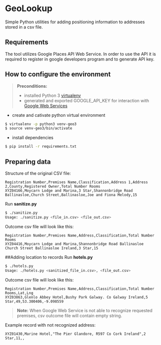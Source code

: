 # GeoLookup
Simple Python utilities for adding positioning information to addresses stored in a csv file.
## Requirements
The tool utilizes Google Places API Web Service. In order to use the API it is required to register in google developers program and to generate API key. 
## How to configure the environment
> **Preconditions:**
> - installed Python 3 [virtualenv](https://pypi.python.org/pypi/virtualenv)
> - generated and exported GOOGLE_API_KEY for interaction with [Google Web Services](https://developers.google.com/places/web-service/)

- create and cativate python virtual environment
```bash
$ virtualenv -p python3 venv-geo3
$ source venv-geo3/bin/activate
``` 
- install dependencies
```bash
$ pip install -r requirements.txt
```
## Preparing data
Structure of the original CSV file:
```csv
Registration Number,Premises Name,Classification,Address 1,Address 2,County,Registered Owner,Total Number Rooms
XYZ04166,Moycarn Lodge and Marina,3 Star,Shannonbridge Road Ballinasloe,Church Street,Ballinasloe,Joe and Fiona Melody,15
```
Run **sanitize.py**
```bash
$ ./sanitize.py 
Usage: ./sanitize.py <file_in.csv> <file_out.csv>
```
Outcome csv file will look like this:
```csv
Registration Number,Premises Name,Address,Classification,Total Number Rooms
XYZ04416,Moycarn Lodge and Marina,Shannonbridge Road Ballinasloe Church Street Ballinasloe Ireland,3 Star,15
```
##Adding location to records
Run **hotels.py**
```bash
$ ./hotels.py 
Usage: ./hotels.py <sanitized_file_in.csv>, <file_out.csv>
```
Outcome csv file will look like this:
```csv
Registration Number,Premises Name,Address,Classification,Total Number Rooms,Lat,Lng
XYZ03863,Glenlo Abbey Hotel,Bushy Park Galway. Co Galway Ireland,5 Star,49,53.300406,-9.098559
```
> **Note:**
> When Google Web Service is not able to recognize requested premises, csv outcome file will contain empty string.

Example record with not recognized address:
```csv
XYZ01430,Marine Hotel,"The Pier Glandore, R597 Co Cork Ireland",2 Star,11,,
```


